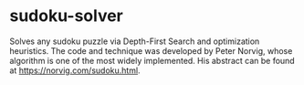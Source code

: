 # sudoku-solver
Solves any sudoku puzzle via Depth-First Search and optimization heuristics. The code and technique was developed by Peter Norvig, 
whose algorithm is one of the most widely implemented. His abstract can be found at https://norvig.com/sudoku.html.
